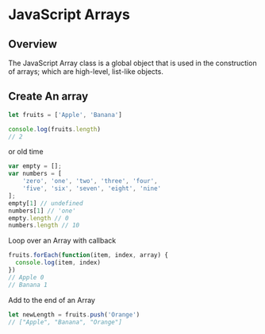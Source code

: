 # JavaScript Arrays

## Overview

The JavaScript Array class is a global object that is used in the construction of arrays; which are high-level, list-like objects.

## Create An array

```js
let fruits = ['Apple', 'Banana']

console.log(fruits.length)
// 2
```
or old time

```js
var empty = [];
var numbers = [
    'zero', 'one', 'two', 'three', 'four',
    'five', 'six', 'seven', 'eight', 'nine'
];
empty[1] // undefined
numbers[1] // 'one'
empty.length // 0
numbers.length // 10
```

Loop over an Array with callback

```js
fruits.forEach(function(item, index, array) {
  console.log(item, index)
})
// Apple 0
// Banana 1
```

Add to the end of an Array

```js
let newLength = fruits.push('Orange')
// ["Apple", "Banana", "Orange"]
```




